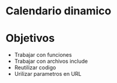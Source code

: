 # Calendario dinamico

# Objetivos
- Trabajar con funciones
- Trabajar con archivos include
- Reutilizar codigo
- Urilizar parametros en URL
